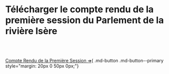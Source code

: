# Télécharger le compte rendu de la première session du Parlement de la rivière Isère

<br><br>

[Compte Rendu de la Première Session ➜](https://nuage.phoenix-conseil.org/s/KYyDpRiMgfqjFMs){ .md-button .md-button--primary style="margin: 20px 0 50px 0px;"}
